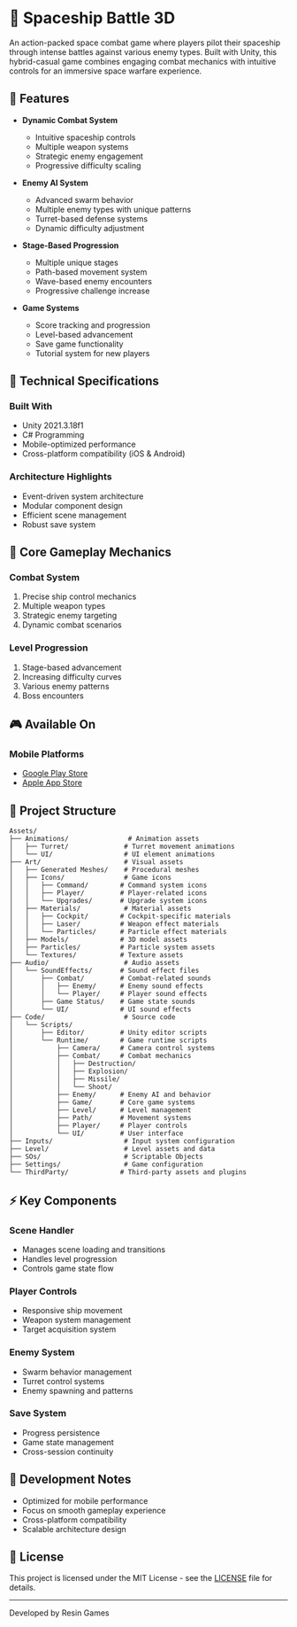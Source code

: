 # 🚀 Spaceship Battle 3D

An action-packed space combat game where players pilot their spaceship through intense battles against various enemy types. Built with Unity, this hybrid-casual game combines engaging combat mechanics with intuitive controls for an immersive space warfare experience.

## 🌟 Features

- **Dynamic Combat System**
  - Intuitive spaceship controls
  - Multiple weapon systems
  - Strategic enemy engagement
  - Progressive difficulty scaling

- **Enemy AI System**
  - Advanced swarm behavior
  - Multiple enemy types with unique patterns
  - Turret-based defense systems
  - Dynamic difficulty adjustment

- **Stage-Based Progression**
  - Multiple unique stages
  - Path-based movement system
  - Wave-based enemy encounters
  - Progressive challenge increase

- **Game Systems**
  - Score tracking and progression
  - Level-based advancement
  - Save game functionality
  - Tutorial system for new players

## 🔧 Technical Specifications

### Built With
- Unity 2021.3.18f1
- C# Programming
- Mobile-optimized performance
- Cross-platform compatibility (iOS & Android)

### Architecture Highlights
- Event-driven system architecture
- Modular component design
- Efficient scene management
- Robust save system

## 🎯 Core Gameplay Mechanics

### Combat System
1. Precise ship control mechanics
2. Multiple weapon types
3. Strategic enemy targeting
4. Dynamic combat scenarios

### Level Progression
1. Stage-based advancement
2. Increasing difficulty curves
3. Various enemy patterns
4. Boss encounters

## 🎮 Available On

### Mobile Platforms
- [Google Play Store](https://play.google.com/store/apps/details?id=com.ResinGames.SpaceshipBattle&hl=en)
- [Apple App Store](https://apps.apple.com/tr/app/spaceship-battle-3d/id6448942321)

## 🚀 Project Structure

```
Assets/
├── Animations/               # Animation assets
│   ├── Turret/              # Turret movement animations
│   └── UI/                  # UI element animations
├── Art/                     # Visual assets
│   ├── Generated Meshes/    # Procedural meshes
│   ├── Icons/               # Game icons
│   │   ├── Command/        # Command system icons
│   │   ├── Player/         # Player-related icons
│   │   └── Upgrades/       # Upgrade system icons
│   ├── Materials/           # Material assets
│   │   ├── Cockpit/        # Cockpit-specific materials
│   │   ├── Laser/          # Weapon effect materials
│   │   └── Particles/      # Particle effect materials
│   ├── Models/             # 3D model assets
│   ├── Particles/          # Particle system assets
│   └── Textures/           # Texture assets
├── Audio/                   # Audio assets
│   └── SoundEffects/       # Sound effect files
│       ├── Combat/         # Combat-related sounds
│       │   ├── Enemy/      # Enemy sound effects
│       │   └── Player/     # Player sound effects
│       ├── Game Status/    # Game state sounds
│       └── UI/             # UI sound effects
├── Code/                    # Source code
│   └── Scripts/
│       ├── Editor/         # Unity editor scripts
│       └── Runtime/        # Game runtime scripts
│           ├── Camera/     # Camera control systems
│           ├── Combat/     # Combat mechanics
│           │   ├── Destruction/
│           │   ├── Explosion/
│           │   ├── Missile/
│           │   └── Shoot/
│           ├── Enemy/      # Enemy AI and behavior
│           ├── Game/       # Core game systems
│           ├── Level/      # Level management
│           ├── Path/       # Movement systems
│           ├── Player/     # Player controls
│           └── UI/         # User interface
├── Inputs/                  # Input system configuration
├── Level/                   # Level assets and data
├── SOs/                     # Scriptable Objects
├── Settings/                # Game configuration
└── ThirdParty/             # Third-party assets and plugins
```

## ⚡ Key Components

### Scene Handler
- Manages scene loading and transitions
- Handles level progression
- Controls game state flow

### Player Controls
- Responsive ship movement
- Weapon system management
- Target acquisition system

### Enemy System
- Swarm behavior management
- Turret control systems
- Enemy spawning and patterns

### Save System
- Progress persistence
- Game state management
- Cross-session continuity

## 📝 Development Notes

- Optimized for mobile performance
- Focus on smooth gameplay experience
- Cross-platform compatibility
- Scalable architecture design

## 📜 License

This project is licensed under the MIT License - see the [LICENSE](LICENSE) file for details.

---

Developed by Resin Games
